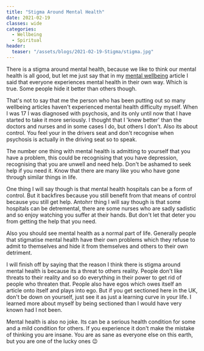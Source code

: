 ```yaml
---
title: "Stigma Around Mental Health"
date: 2021-02-19
classes: wide
categories:
  - Wellbeing
  - Spiritual 
header:
  teaser: "/assets/blogs/2021-02-19-Stigma/stigma.jpg"
---
```


There is a stigma around mental health, because we like to think our mental health is all good, but let me just say that in my [mental wellbeing]( https://lovehumanity.gitlab.io/wellbeing/spiritual/Mental-Wellbeing/) article I said that everyone experiences mental health in their own way. Which is true. Some people hide it better than others though.

That's not to say that me the person who has been putting out so many wellbeing articles haven't experienced mental health difficulty myself. When I was 17 I was diagnosed with psychosis, and its only until now that I have started to take it more seriously. I thought that I 'knew better' than the doctors and nurses and in some cases I do, but others I don't. Also its about control. You feel your in the drivers seat and don't recognise when psychosis is actually in the driving seat so to speak. 

The number one thing with mental health is admitting to yourself that you have a problem, this could be recognising that you have depression, recognising that you are unwell and need help. Don't be ashamed to seek help if you need it. Know that there are many like you who have gone through similar things in life.

One thing I will say though is that mental health hospitals can be a form of control. But it backfires because you still benefit from that means of control because you still get help. Antohrr thing I will say though is that some hospitals can be detremental, there are some nurses who are sadly sadistic and so enjoy watching you suffer at their hands. But don't let that deter you from getting the help that you need. 

Also you should see mental health as a normal part of life. Generally people that stigmatise mental health have their own problems which they refuse to admit to themselves and hide it from themselves and others to their own detriment. 

I will finish off by saying that the reason I think there is stigma around mental health is because its a threat to others reality. People don't like threats to their reality and so do everything in their power to get rid of people who threaten that. People also have egos which owes itself an article onto itself and plays into ego. But if you get sectioned here in the UK, don't be down on yourself, just see it as just a learning curve in your life. I learned more about myself by being sectioned than I would have very known had I not been. 

Mental health is also no joke. Its can be a serious health condition for some and a mild condition for others. If you experience it don't make the mistake of thinking you are insane. You are as sane as everyone else on this earth, but you are one of the lucky ones :wink:
